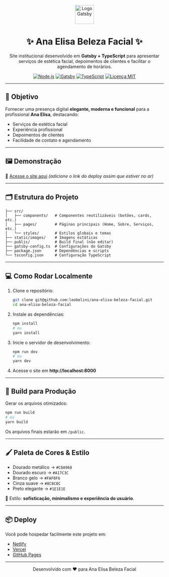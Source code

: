 <p align="center">
  <img src="https://www.gatsbyjs.com/Gatsby-Monogram.svg" width="60" alt="Logo Gatsby" />
</p>

<h1 align="center">✨ Ana Elisa Beleza Facial ✨</h1>

<p align="center">
  Site institucional desenvolvido em <b>Gatsby + TypeScript</b> para apresentar serviços de estética facial, depoimentos de clientes e facilitar o agendamento de horários.
</p>

<p align="center">
  <a href="https://nodejs.org/"><img src="https://img.shields.io/badge/Node.js-%3E%3D%2016-green" alt="Node.js"></a>
  <a href="https://www.gatsbyjs.com/"><img src="https://img.shields.io/badge/Gatsby-5.x-purple" alt="Gatsby"></a>
  <a href="https://www.typescriptlang.org/"><img src="https://img.shields.io/badge/TypeScript-5.x-blue" alt="TypeScript"></a>
  <a href="LICENSE"><img src="https://img.shields.io/badge/Licença-MIT-yellow" alt="Licença MIT"></a>
</p>

---

## 🎯 Objetivo
Fornecer uma presença digital **elegante, moderna e funcional** para a profissional **Ana Elisa**, destacando:
- Serviços de estética facial  
- Experiência profissional  
- Depoimentos de clientes  
- Facilidade de contato e agendamento  

---

## 🖼️ Demonstração
🔗 [Acesse o site aqui](https://seu-link-deploy.com) *(adicione o link do deploy assim que estiver no ar)*

---

## 🗂️ Estrutura do Projeto
```
├── src/
│   ├── components/   # Componentes reutilizáveis (botões, cards, etc.)
│   ├── pages/        # Páginas principais (Home, Sobre, Serviços, etc.)
│   └── styles/       # Estilos globais e temas
├── static/images/    # Imagens estáticas
├── public/           # Build final (não editar)
├── gatsby-config.ts  # Configurações do Gatsby
├── package.json      # Dependências e scripts
└── tsconfig.json     # Configuração TypeScript
```

---

## 💻 Como Rodar Localmente
1. Clone o repositório:
   ```bash
   git clone git@github.com:leobelini/ana-elisa-beleza-facial.git
   cd ana-elisa-beleza-facial
   ```

2. Instale as dependências:
   ```bash
   npm install
   # ou
   yarn install
   ```

3. Inicie o servidor de desenvolvimento:
   ```bash
   npm run dev
   # ou
   yarn dev
   ```

4. Acesse o site em **http://localhost:8000**

---

## 🚀 Build para Produção
Gerar os arquivos otimizados:
```bash
npm run build
# ou
yarn build
```
Os arquivos finais estarão em `/public`.

---

## 🖌️ Paleta de Cores & Estilo
- Dourado metálico → `#C8A968`  
- Dourado escuro → `#A17C3C`  
- Branco gelo → `#FAF8F6`  
- Cinza suave → `#8C8C8C`  
- Preto elegante → `#1E1E1E`  

🔑 Estilo: **sofisticação, minimalismo e experiência do usuário**.

---

## 📦 Deploy
Você pode hospedar facilmente este projeto em:
- [Netlify](https://www.netlify.com/)  
- [Vercel](https://vercel.com/)  
- [GitHub Pages](https://pages.github.com/)  

---


<p align="center">Desenvolvido com ❤️ para Ana Elisa Beleza Facial</p>
